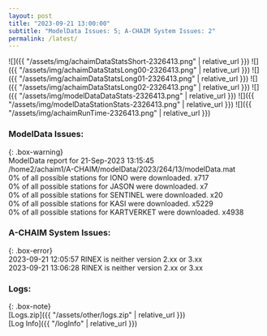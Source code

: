 ```yaml
---
layout: post
title: "2023-09-21 13:00:00"
subtitle: "ModelData Issues: 5; A-CHAIM System Issues: 2"
permalink: /latest/
---
```


![]({{ "/assets/img/achaimDataStatsShort-2326413.png" | relative_url }})
![]({{ "/assets/img/achaimDataStatsLong00-2326413.png" | relative_url }})
![]({{ "/assets/img/achaimDataStatsLong01-2326413.png" | relative_url }})
![]({{ "/assets/img/achaimDataStatsLong02-2326413.png" | relative_url }})
![]({{ "/assets/img/modelDataDataStats-2326413.png" | relative_url }})
![]({{ "/assets/img/modelDataStationStats-2326413.png" | relative_url }})
![]({{ "/assets/img/achaimRunTime-2326413.png" | relative_url }})


### ModelData Issues:  
  
{: .box-warning}  
 ModelData report for 21-Sep-2023 13:15:45   
 /home2/achaim1/A-CHAIM/modelData/2023/264/13/modelData.mat   
 0% of all possible stations for IONO were downloaded. x717   
 0% of all possible stations for JASON were downloaded. x7   
 0% of all possible stations for SENTINEL were downloaded. x20   
 0% of all possible stations for KASI were downloaded. x5229   
 0% of all possible stations for KARTVERKET were downloaded. x4938   
  
### A-CHAIM System Issues:  
  
{: .box-error}  
2023-09-21 12:05:57 RINEX is neither version 2.xx or 3.xx  
2023-09-21 13:06:28 RINEX is neither version 2.xx or 3.xx  

### Logs:  
  
{: .box-note}  
[Logs.zip]({{ "/assets/other/logs.zip" | relative_url }})  
[Log Info]({{ "/logInfo" | relative_url }})  
